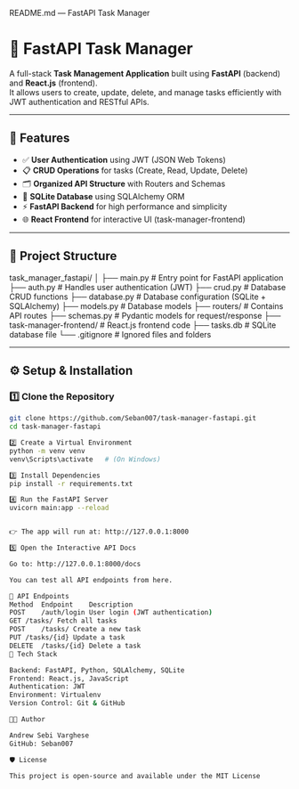 README.md — FastAPI Task Manager
# 📝 FastAPI Task Manager

A full-stack **Task Management Application** built using **FastAPI** (backend) and **React.js** (frontend).  
It allows users to create, update, delete, and manage tasks efficiently with JWT authentication and RESTful APIs.

---

## 🚀 Features

- ✅ **User Authentication** using JWT (JSON Web Tokens)
- 📋 **CRUD Operations** for tasks (Create, Read, Update, Delete)
- 🗂️ **Organized API Structure** with Routers and Schemas
- 💾 **SQLite Database** using SQLAlchemy ORM
- ⚡ **FastAPI Backend** for high performance and simplicity
- 🌐 **React Frontend** for interactive UI (task-manager-frontend)

---

## 🧠 Project Structure



task_manager_fastapi/
│
├── main.py # Entry point for FastAPI application
├── auth.py # Handles user authentication (JWT)
├── crud.py # Database CRUD functions
├── database.py # Database configuration (SQLite + SQLAlchemy)
├── models.py # Database models
├── routers/ # Contains API routes
├── schemas.py # Pydantic models for request/response
├── task-manager-frontend/ # React.js frontend code
├── tasks.db # SQLite database file
└── .gitignore # Ignored files and folders


---

## ⚙️ Setup & Installation

### 1️⃣ Clone the Repository
```bash
git clone https://github.com/Seban007/task-manager-fastapi.git
cd task-manager-fastapi

2️⃣ Create a Virtual Environment
python -m venv venv
venv\Scripts\activate   # (On Windows)

3️⃣ Install Dependencies
pip install -r requirements.txt

4️⃣ Run the FastAPI Server
uvicorn main:app --reload


👉 The app will run at: http://127.0.0.1:8000

5️⃣ Open the Interactive API Docs

Go to: http://127.0.0.1:8000/docs

You can test all API endpoints from here.

🧩 API Endpoints
Method	Endpoint	Description
POST	/auth/login	User login (JWT authentication)
GET	/tasks/	Fetch all tasks
POST	/tasks/	Create a new task
PUT	/tasks/{id}	Update a task
DELETE	/tasks/{id}	Delete a task
🧰 Tech Stack

Backend: FastAPI, Python, SQLAlchemy, SQLite
Frontend: React.js, JavaScript
Authentication: JWT
Environment: Virtualenv
Version Control: Git & GitHub

👨‍💻 Author

Andrew Sebi Varghese
GitHub: Seban007

🛡️ License

This project is open-source and available under the MIT License

